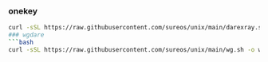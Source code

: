 ### onekey
```bash
curl -sSL https://raw.githubusercontent.com/sureos/unix/main/darexray.sh -o darexray.sh && bash darexray.sh
### wgdare
```bash
curl -sSL https://raw.githubusercontent.com/sureos/unix/main/wg.sh -o wg.sh && bash wg.sh
